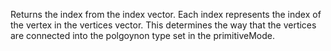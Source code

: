 Returns the index from the index vector. Each index represents the index of the vertex in the vertices vector. This determines the way that the vertices are connected into the polgoynon type set in the primitiveMode.
